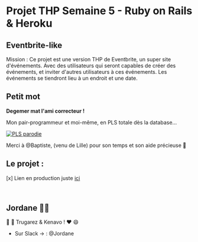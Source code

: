 
# Projet THP Semaine 5 - Ruby on Rails & Heroku



## Eventbrite-like

Mission : Ce projet est une version THP de Eventbrite, un super site d'événements. 
Avec des utilisateurs qui seront capables de créer des événements, et inviter d'autres utilisateurs à ces événements. 
Les événements se tiendront lieu à un endroit et une date.


## Petit mot

**Degemer mat l'ami correcteur !** 


Mon pair-programmeur et moi-même, en PLS totale dès la database... 

[![PLS parodie](https://image.noelshack.com/fichiers/2018/18/5/1525391135-capture-d-ecran-2018-05-04-a-01-44-48.png)](https://youtu.be/aIHPx6GjEo4)


Merci à @Baptiste, (venu de Lille) pour son temps et son aide précieuse :pray:


## Le projet :
  
  [x] Lien en production juste [ici](https://fast-dusk-27475.herokuapp.com/)
  
       

## Jordane :pig::love_letter:

:pray: :snail: Trugarez & Kenavo ! :heart: :smile:

* Sur Slack -> : @Jordane

